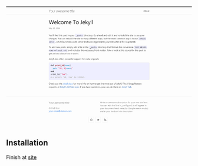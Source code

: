 <div align="center">
  <p><img src="/screenshot.png"/></p>
</div>

## Installation
Finish at [site](https://newsviral.github.io/)
